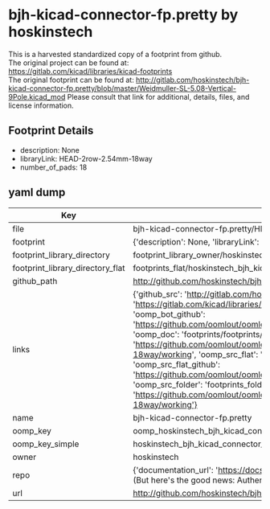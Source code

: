 # bjh-kicad-connector-fp.pretty by hoskinstech  
This is a harvested standardized copy of a footprint from github.  
The original project can be found at:  
https://gitlab.com/kicad/libraries/kicad-footprints  
The original footprint can be found at:
http://gitlab.com/hoskinstech/bjh-kicad-connector-fp.pretty/blob/master/Weidmuller-SL-5.08-Vertical-9Pole.kicad_mod
Please consult that link for additional, details, files, and license information.  
## Footprint Details
* description: None  
* libraryLink: HEAD-2row-2.54mm-18way  
* number_of_pads: 18  
## yaml dump  
| Key | Value |  
| --- | --- |  
| file | bjh-kicad-connector-fp.pretty/HEAD-2row-2.54mm-18way.kicad_mod |  
| footprint | {'description': None, 'libraryLink': 'HEAD-2row-2.54mm-18way', 'number_of_pads': 18} |  
| footprint_library_directory | footprint_library_owner/hoskinstech_bjh-kicad-connector-fp.pretty |  
| footprint_library_directory_flat | footprints_flat/hoskinstech_bjh_kicad_connector_fp_head_2row_2_54mm_18way/working |  
| github_path | http://github.com/hoskinstech/bjh-kicad-connector-fp.pretty/blob/master/HEAD-2row-2.54mm-18way.kicad_mod |  
| links | {'github_src': 'http://gitlab.com/hoskinstech/bjh-kicad-connector-fp.pretty/blob/master/Weidmuller-SL-5.08-Vertical-9Pole.kicad_mod', 'github_src_repo': 'https://gitlab.com/kicad/libraries/kicad-footprints', 'oomp_bot': 'footprints/hoskinstech_bjh_kicad_connector_fp_head_2row_2_54mm_18way/working', 'oomp_bot_github': 'https://github.com/oomlout/oomlout_oomp_footprint_bot/tree/main/footprints/hoskinstech_bjh_kicad_connector_fp_head_2row_2_54mm_18way/working', 'oomp_doc': 'footprints/footprints/hoskinstech/bjh-kicad-connector-fp/HEAD-2row-2.54mm-18way/working/', 'oomp_doc_github': 'https://github.com/oomlout/oomlout_oomp_footprint_doc/tree/main/footprints/footprints/hoskinstech/bjh-kicad-connector-fp/HEAD-2row-2.54mm-18way/working', 'oomp_src_flat': 'footprints_flat/footprints_flat/hoskinstech_bjh_kicad_connector_fp_head_2row_2_54mm_18way/working', 'oomp_src_flat_github': 'https://github.com/oomlout/oomlout_oomp_footprint_src/tree/main/footprints_flat/hoskinstech_bjh_kicad_connector_fp_head_2row_2_54mm_18way/working', 'oomp_src_folder': 'footprints_folder/footprints_folder/hoskinstech/bjh-kicad-connector-fp/HEAD-2row-2.54mm-18way/working', 'oomp_src_folder_github': 'https://github.com/oomlout/oomlout_oomp_footprint_src/tree/main/footprints_folder/hoskinstech/bjh-kicad-connector-fp/HEAD-2row-2.54mm-18way/working'} |  
| name | bjh-kicad-connector-fp.pretty |  
| oomp_key | oomp_hoskinstech_bjh_kicad_connector_fp_head_2row_2_54mm_18way |  
| oomp_key_simple | hoskinstech_bjh_kicad_connector_fp_head_2row_2_54mm_18way |  
| owner | hoskinstech |  
| repo | {'documentation_url': 'https://docs.github.com/rest/overview/resources-in-the-rest-api#rate-limiting', 'message': "API rate limit exceeded for 84.66.173.59. (But here's the good news: Authenticated requests get a higher rate limit. Check out the documentation for more details.)"} |  
| url | http://github.com/hoskinstech/bjh-kicad-connector-fp.pretty |  

